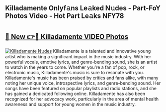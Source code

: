## Killadamente Onlyf𝚊ns Le𝚊ked N𝚞des - Part-FoY Photos Video - Hot Part Le𝚊ks NFY78

# <h2><a href="http://ab29162.deff.icu/?id=Killadamente">🔗 New 👉🔴 Killadamente VIDEO Photos</a></h2>

[![Killadamente N𝚞des](https://i.imgur.com/rIISA9y.gif)](http://ab29162.deff.icu/?id=Killadamente)
Killadamente is a talented and innovative young artist who is making a significant impact in the music industry. With her powerful vocals, emotive lyrics, and genre-bending sound, she is an artist to watch in the years to come. Whether you're a fan of pop, rock, or electronic music, Killadamente's music is sure to resonate with you. Killadamente's music has been praised by critics and fans alike, with many noting her unique voice, introspective lyrics, and genre-bending sound. Her songs have been featured on popular playlists and radio stations, and she has gained a dedicated following online. Killadamente has also been recognized for her advocacy work, particularly in the area of mental health awareness and support for young women in the music industry.
